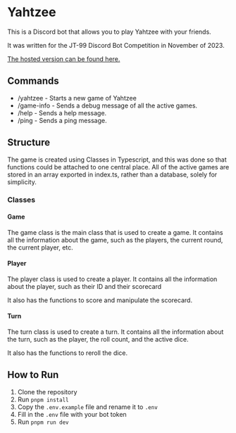 # Yahtzee

This is a Discord bot that allows you to play Yahtzee with your friends.

It was written for the JT-99 Discord Bot Competition in November of 2023.

[The hosted version can be found here.](https://discord.com/api/oauth2/authorize?client_id=540212892062973962&permissions=274878254080&scope=applications.commands%20bot)

## Commands

-   /yahtzee - Starts a new game of Yahtzee
-   /game-info - Sends a debug message of all the active games.
-   /help - Sends a help message.
-   /ping - Sends a ping message.

## Structure

The game is created using Classes in Typescript, and this was done so that functions could be attached to one central place. All of the active games are stored in an array exported in index.ts, rather than a database, solely for simplicity.

### Classes

#### Game

The game class is the main class that is used to create a game. It contains all the information about the game, such as the players, the current round, the current player, etc.

#### Player

The player class is used to create a player. It contains all the information about the player, such as their ID and their scorecard

It also has the functions to score and manipulate the scorecard.

#### Turn

The turn class is used to create a turn. It contains all the information about the turn, such as the player, the roll count, and the active dice.

It also has the functions to reroll the dice.

## How to Run

1. Clone the repository
2. Run `pnpm install`
3. Copy the `.env.example` file and rename it to `.env`
4. Fill in the `.env` file with your bot token
5. Run `pnpm run dev`